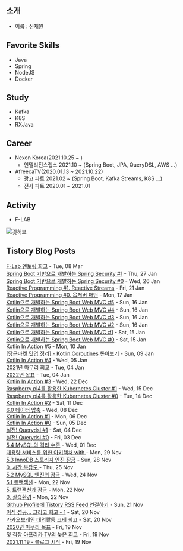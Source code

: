 ## 소개
- 이름 : 신재원

## Favorite Skills
- Java
- Spring
- NodeJS
- Docker

## Study
- Kafka
- K8S
- RXJava

## Career
- Nexon Korea(2021.10.25 ~ )
    - 인텔리전스랩스 2021.10 ~ (Spring Boot, JPA, QueryDSL, AWS ...)
- AfreecaTV(2020.01.13 ~ 2021.10.22)
    - 광고 파트 2021.02 ~ (Spring Boot, Kafka Streams, K8S ...)
    - 전사 파트 2020.01 ~ 2021.01

## Activity
- F-LAB

![깃허브](https://github-readme-stats.vercel.app/api?username=0n1dev&show_icons=true)<br />

## Tistory Blog Posts
[F-Lab 멘토링 회고](https://0n1dev.tistory.com/43) - Tue, 08 Mar <br/>
[Spring Boot 기반으로 개발하는 Spring Security #1](https://0n1dev.tistory.com/42) - Thu, 27 Jan <br/>
[Spring Boot 기반으로 개발하는 Spring Security #0](https://0n1dev.tistory.com/41) - Wed, 26 Jan <br/>
[Reactive Programming #1. Reactive Streams](https://0n1dev.tistory.com/40) - Fri, 21 Jan <br/>
[Reactive Programming #0. 옵저버 패턴](https://0n1dev.tistory.com/39) - Mon, 17 Jan <br/>
[Kotlin으로 개발하는 Spring Boot Web MVC #5](https://0n1dev.tistory.com/38) - Sun, 16 Jan <br/>
[Kotlin으로 개발하는 Spring Boot Web MVC #4](https://0n1dev.tistory.com/37) - Sun, 16 Jan <br/>
[Kotlin으로 개발하는 Spring Boot Web MVC #3](https://0n1dev.tistory.com/36) - Sun, 16 Jan <br/>
[Kotlin으로 개발하는 Spring Boot Web MVC #2](https://0n1dev.tistory.com/35) - Sun, 16 Jan <br/>
[Kotlin으로 개발하는 Spring Boot Web MVC #1](https://0n1dev.tistory.com/34) - Sat, 15 Jan <br/>
[Kotlin으로 개발하는 Spring Boot Web MVC #0](https://0n1dev.tistory.com/32) - Sat, 15 Jan <br/>
[Kotlin In Action #5](https://0n1dev.tistory.com/31) - Mon, 10 Jan <br/>
[[당근마켓 밋업 정리] - Kotlin Coroutines 톺아보기](https://0n1dev.tistory.com/30) - Sun, 09 Jan <br/>
[Kotlin In Action #4](https://0n1dev.tistory.com/29) - Wed, 05 Jan <br/>
[2021년 마무리 회고](https://0n1dev.tistory.com/28) - Tue, 04 Jan <br/>
[2022년 목표](https://0n1dev.tistory.com/27) - Tue, 04 Jan <br/>
[Kotlin In Action #3](https://0n1dev.tistory.com/26) - Wed, 22 Dec <br/>
[Raspberry pi4를 활용한 Kubernetes Cluster #1](https://0n1dev.tistory.com/25) - Wed, 15 Dec <br/>
[Raspberry pi4를 활용한 Kubernetes Cluster #0](https://0n1dev.tistory.com/24) - Tue, 14 Dec <br/>
[Kotlin In Action #2](https://0n1dev.tistory.com/23) - Sat, 11 Dec <br/>
[6.0 데이터 압축](https://0n1dev.tistory.com/21) - Wed, 08 Dec <br/>
[Kotlin In Action #1](https://0n1dev.tistory.com/20) - Mon, 06 Dec <br/>
[Kotlin In Action #0](https://0n1dev.tistory.com/19) - Sun, 05 Dec <br/>
[실전! Querydsl #1](https://0n1dev.tistory.com/18) - Sat, 04 Dec <br/>
[실전! Querydsl #0](https://0n1dev.tistory.com/17) - Fri, 03 Dec <br/>
[5.4 MySQL의 격리 수준](https://0n1dev.tistory.com/16) - Wed, 01 Dec <br/>
[대용량 서비스를 위한 아키텍처 with ](https://0n1dev.tistory.com/15) - Mon, 29 Nov <br/>
[5.3 InnoDB 스토리지 엔진 잠금](https://0n1dev.tistory.com/14) - Sun, 28 Nov <br/>
[0. 시간 복잡도 ](https://0n1dev.tistory.com/13) - Thu, 25 Nov <br/>
[5.2 MySQL 엔진의 잠금](https://0n1dev.tistory.com/11) - Wed, 24 Nov <br/>
[5.1 트랜잭션](https://0n1dev.tistory.com/10) - Mon, 22 Nov <br/>
[5. 트랜잭션과 잠금](https://0n1dev.tistory.com/9) - Mon, 22 Nov <br/>
[0. 실습환경](https://0n1dev.tistory.com/8) - Mon, 22 Nov <br/>
[Github Profile에 Tistory RSS Feed 연결하기](https://0n1dev.tistory.com/7) - Sun, 21 Nov <br/>
[이직 성공... 그리고 회고 - 1](https://0n1dev.tistory.com/6) - Sat, 20 Nov <br/>
[카카오브레인 대외활동 코테 회고](https://0n1dev.tistory.com/5) - Sat, 20 Nov <br/>
[2020년 마무리 목표](https://0n1dev.tistory.com/4) - Fri, 19 Nov <br/>
[첫 직장 아프리카 TV의 늦은 회고](https://0n1dev.tistory.com/3) - Fri, 19 Nov <br/>
[2021.11.19 - 블로그 시작](https://0n1dev.tistory.com/2) - Fri, 19 Nov <br/>

